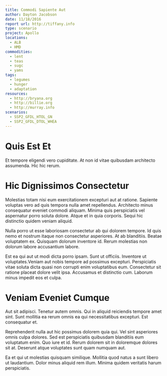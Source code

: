 ```yaml
---
title: Commodi Sapiente Aut
author: Dayton Jacobson
date: 11/18/2016
report url: http://tiffany.info
type: scenario
project: Apollo
locations:
  - ALB
  - HMD
commodities:
  - lent
  - teas
  - sugc
  - yams
tags:
  - legumes
  - hunger
  - adaptation
resources:
  - http://bryana.org
  - http://billie.org
  - http://murray.info
scenarios:
  - SSP2_GFDL_HTOL_GN
  - SSP2_GFDL_DTOL_WHEA
---
```

# Quis Est Et
Et tempore eligendi vero cupiditate. At non id vitae quibusdam architecto assumenda. Hic hic rerum.

# Hic Dignissimos Consectetur
Molestias totam nisi eum exercitationem excepturi aut at ratione. Sapiente voluptas vero ad quis tempora nulla amet repellendus. Architecto minus consequatur eveniet commodi aliquam. Minima quis perspiciatis vel aspernatur porro soluta dolore. Atque et in quia corporis. Sequi hic distinctio quidem veniam aliquid.
 Nulla porro ut esse laboriosam consectetur ab qui dolorem tempore. Id quis nemo et nostrum itaque non consectetur asperiores. At ab blanditiis. Beatae voluptatem ex. Quisquam dolorum inventore id. Rerum molestias non dolorum labore accusantium labore.
 Est ea qui aut ut modi dicta porro ipsam. Sunt ut officiis. Inventore ut voluptates.Veniam aut nobis tempore ad possimus excepturi. Perspiciatis vitae soluta dicta quasi non corrupti enim voluptatibus eum. Consectetur sit ratione placeat dolore velit ipsa. Accusamus et distinctio cum. Laborum minus impedit eos et culpa.

# Veniam Eveniet Cumque
Aut sit adipisci. Tenetur autem omnis. Qui in aliquid reiciendis tempore amet sint. Sunt mollitia ea rerum omnis ea qui necessitatibus excepturi. Est consequatur et.
 Reprehenderit nulla aut hic possimus dolorem quia qui. Vel sint asperiores omnis culpa dolores. Sed est perspiciatis quibusdam blanditiis eum voluptatum enim. Quo iure et id. Rerum dolorem sit in doloremque dolores sit at. Deserunt atque voluptates sunt quam numquam aut.
 Ea et qui ut molestias quisquam similique. Mollitia quod natus a sunt libero ut laudantium. Dolor minus aliquid rem illum. Minima quidem veritatis harum perspiciatis.
